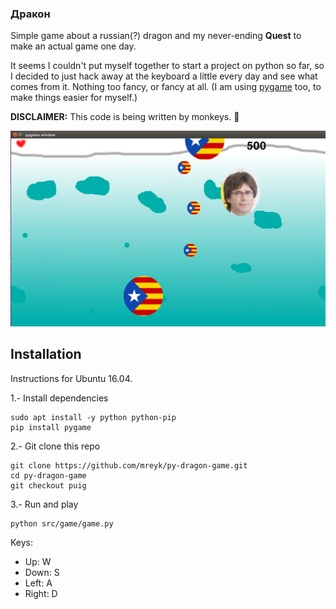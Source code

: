 ### Дракон

Simple game about a russian(?) dragon and my never-ending **Quest** to make an actual game one day.

It seems I couldn't put myself together to start a project on python so far, so I decided to just hack away at the keyboard a little every day and see what comes from it. Nothing too fancy, or fancy at all.
(I am using [pygame](http://pygame.org/wiki/about) too, to make things easier for myself.)

**DISCLAIMER:** This code is being written by monkeys. :monkey:

![Screenshot](https://raw.githubusercontent.com/mreyk/py-dragon-game/puig/images/screenshot.png "Screenshot")

## Installation

Instructions for Ubuntu 16.04.

1.- Install dependencies

```
sudo apt install -y python python-pip
pip install pygame
```

2.- Git clone this repo

```
git clone https://github.com/mreyk/py-dragon-game.git
cd py-dragon-game
git checkout puig
```

3.- Run and play

```
python src/game/game.py
```

Keys:

* Up: W
* Down: S
* Left: A
* Right: D
